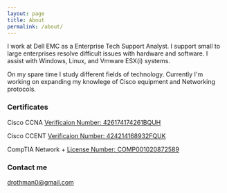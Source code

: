 ```yaml
---
layout: page
title: About
permalink: /about/
---
```


I work at Dell EMC as a Enterprise Tech Support Analyst. I support small to large enterprises resolve difficult issues with hardware and software. I assist with Windows, Linux, and Vmware ESX(i) systems.

On my spare time I study different fields of technology. Currently I'm working on expanding my knowlege of Cisco equipment and Networking protocols.

### Certificates

Cisco CCNA
  [Verificaion Number: 426174174261BQUH](http://www.cisco.com/go/verifycertificate)

Cisco CCENT
  [Verificaion Number: 424214168932FQUK](http://www.cisco.com/go/verifycertificate)
  
CompTIA Network +
  [License Number: COMP001020872589](https://www.certmetrics.com/comptia/public/verification.aspx?code=SMQVE0VEBGQ1SZST)

### Contact me

  [drothman0@gmail.com](mailto:drothman0@gmail.com)
